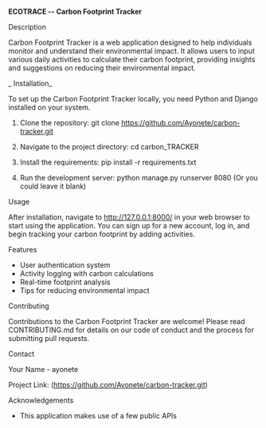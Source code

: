 
 **ECOTRACE -- Carbon Footprint Tracker**

 Description

Carbon Footprint Tracker is a web application designed to help individuals monitor and understand their environmental impact. It allows users to input various daily activities to calculate their carbon footprint, providing insights and suggestions on reducing their environmental impact.

_ Installation_

To set up the Carbon Footprint Tracker locally, you need Python and Django installed on your system.

1. Clone the repository:
git clone https://github.com/Ayonete/carbon-tracker.git

2. Navigate to the project directory:
cd carbon_TRACKER

3. Install the requirements:
pip install -r requirements.txt

4. Run the development server:
python manage.py runserver 8080 (Or you could leave it blank)

 Usage

After installation, navigate to http://127.0.0.1:8000/ in your web browser to start using the application. You can sign up for a new account, log in, and begin tracking your carbon footprint by adding activities.

 Features

- User authentication system
- Activity logging with carbon calculations
- Real-time footprint analysis
- Tips for reducing environmental impact

 Contributing

Contributions to the Carbon Footprint Tracker are welcome! Please read CONTRIBUTING.md for details on our code of conduct and the process for submitting pull requests.

 Contact

Your Name - ayonete

Project Link: (https://github.com/Ayonete/carbon-tracker.git)

 Acknowledgements

- This application makes use of a few public APIs
